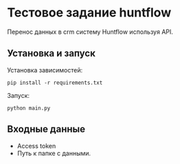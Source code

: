 
# Тестовое задание huntflow

Перенос данных в crm систему Huntflow используя API.

## Установка и запуск

Установка зависимостей:

````
pip install -r requirements.txt
````

Запуск:

````
python main.py
````

## Входные данные

- Access token
- Путь к папке с данными.

